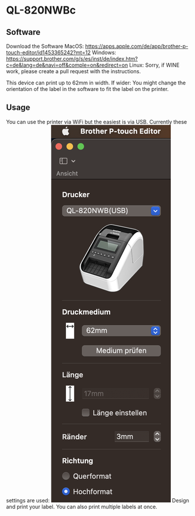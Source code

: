 # QL-820NWBc

## Software
Download the Software
MacOS: https://apps.apple.com/de/app/brother-p-touch-editor/id1453365242?mt=12
Windows: https://support.brother.com/g/s/es/inst/de/index.htm?c=de&lang=de&navi=off&comple=on&redirect=on
Linux: Sorry, if WINE work, please create a pull request with the instructions.

This device can print up to 62mm in width. If wider: You might change the orientation of the label in the software to fit the label on the printer.

## Usage
You can use the printer via WiFi but the easiest is via USB.
Currently these settings are used:
![](../Label_Printer/settings.png)
Design and print your label. You can also print multiple labels at once.
